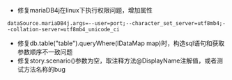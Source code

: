 - 修复mariaDB4j在linux下执行权限问题，增加属性

```properties
dataSource.mariaDB4j.args=--user=port;--character_set_server=utf8mb4;--collation-server=utf8mb4_unicode_ci
```

- 修复db.table("table").queryWhere(IDataMap map)时，构造sql语句和获取参数顺序不一致问题
- 修复story.scenario()参数为空，取注释方法@DisplayName注解值，或者测试方法名称的bug